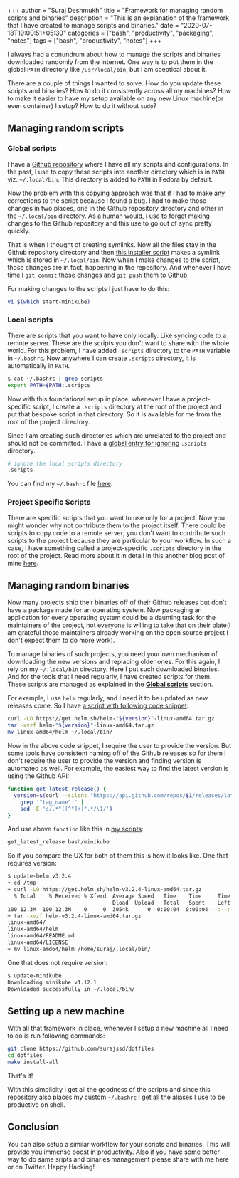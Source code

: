 +++
author = "Suraj Deshmukh"
title = "Framework for managing random scripts and binaries"
description = "This is an explanation of the framework that I have created to manage scripts and binaries."
date = "2020-07-18T19:00:51+05:30"
categories = ["bash", "productivity", "packaging", "notes"]
tags = ["bash", "productivity", "notes"]
+++

I always had a conundrum about how to manage the scripts and binaries downloaded randomly from the internet. One way is to put them in the global `PATH` directory like `/usr/local/bin`, but I am sceptical about it.

There are a couple of things I wanted to solve. How do you update these scripts and binaries? How to do it consistently across all my machines? How to make it easier to have my setup available on any new Linux machine(or even container) I setup? How to do it without `sudo`?

## Managing random scripts

### Global scripts

I have a [Github repository](https://github.com/surajssd/dotfiles) where I have all my scripts and configurations. In the past, I use to copy these scripts into another directory which is in `PATH` viz. `~/.local/bin`. This directory is added to `PATH` in Fedora by default.

Now the problem with this copying approach was that if I had to make any corrections to the script because I found a bug. I had to make those changes in two places, one in the Github repository directory and other in the `~/.local/bin` directory. As a human would, I use to forget making changes to the Github repository and this use to go out of sync pretty quickly.

That is when I thought of creating symlinks. Now all the files stay in the Github repository directory and then [this installer script](https://github.com/surajssd/dotfiles/blob/master/installers/install-local-bin.sh) makes a symlink which is stored in `~/.local/bin`. Now when I make changes to the script, those changes are in fact, happening in the repository. And whenever I have time I `git commit` those changes and `git push` them to Github.

For making changes to the scripts I just have to do this:

```bash
vi $(which start-minikube)
```

### Local scripts

There are scripts that you want to have only locally. Like syncing code to a remote server. These are the scripts you don't want to share with the whole world. For this problem, I have added `.scripts` directory to the `PATH` variable in `~/.bashrc`. Now anywhere I can create `.scripts` directory, it is automatically in `PATH`.

```bash
$ cat ~/.bashrc | grep scripts
export PATH=$PATH:.scripts
```

Now with this foundational setup in place, whenever I have a project-specific script, I create a `.scripts` directory at the root of the project and put that bespoke script in that directory. So it is available for me from the root of the project directory.

Since I am creating such directories which are unrelated to the project and should not be committed. I have a [global entry for ignoring](https://github.com/surajssd/dotfiles/blob/master/configs/gitignore) `.scripts` directory.

```bash
# ignore the local scripts directory
.scripts
```

You can find my `~/.bashrc` file [here](https://github.com/surajssd/dotfiles/blob/master/configs/bashrc).

### Project Specific Scripts

There are specific scripts that you want to use only for a project. Now you might wonder why not contribute them to the project itself. There could be scripts to copy code to a remote server; you don't want to contribute such scripts to the project because they are particular to your workflow. In such a case, I have something called a project-specific `.scripts` directory in the root of the project. Read more about it in detail in this another blog post of mine [here](https://suraj.io/post/project-specific-scripts/).

## Managing random binaries

Now many projects ship their binaries off of their Github releases but don't have a package made for an operating system. Now packaging an application for every operating system could be a daunting task for the maintainers of the project, not everyone is willing to take that on their plate(I am grateful those maintainers already working on the open source project I don't expect them to do more work).

To manage binaries of such projects, you need your own mechanism of downloading the new versions and replacing older ones. For this again, I rely on my `~/.local/bin` directory. Here I put such downloaded binaries. And for the tools that I need regularly, I have created scripts for them. These scripts are managed as explained in the [**Global scripts**](#global-scripts) section.

For example, I use `helm` regularly, and I need it to be updated as new releases come. So I have [a script with following code snippet](https://github.com/surajssd/dotfiles/blob/master/local-bin/update-helm):

```bash
curl -LO https://get.helm.sh/helm-"${version}"-linux-amd64.tar.gz
tar -xvzf helm-"${version}"-linux-amd64.tar.gz
mv linux-amd64/helm ~/.local/bin/
```

Now in the above code snippet, I require the user to provide the version. But some tools have consistent naming off of the Github releases so for them I don't require the user to provide the version and finding version is automated as well. For example, the easiest way to find the latest version is using the Github API:

```bash
function get_latest_release() {
  version=$(curl --silent "https://api.github.com/repos/$1/releases/latest" |
    grep '"tag_name":' |
    sed -E 's/.*"([^"]+)".*/\1/')
}
```

And use above `function` like this in [my scripts](https://github.com/surajssd/dotfiles/blob/master/local-bin/update-minikube#L9):

```bash
get_latest_release bash/minikube
```

So if you compare the UX for both of them this is how it looks like. One that requires version:

```bash
$ update-helm v3.2.4
+ cd /tmp
+ curl -LO https://get.helm.sh/helm-v3.2.4-linux-amd64.tar.gz
  % Total    % Received % Xferd  Average Speed   Time    Time     Time  Current
                                 Dload  Upload   Total   Spent    Left  Speed
100 12.3M  100 12.3M    0     0  3054k      0  0:00:04  0:00:04 --:--:-- 3055k
+ tar -xvzf helm-v3.2.4-linux-amd64.tar.gz
linux-amd64/
linux-amd64/helm
linux-amd64/README.md
linux-amd64/LICENSE
+ mv linux-amd64/helm /home/suraj/.local/bin/
```

One that does not require version:

```bash
$ update-minikube
Downloading minikube v1.12.1
Downloaded successfully in ~/.local/bin/
```

## Setting up a new machine

With all that framework in place, whenever I setup a new machine all I need to do is run following commands:

```bash
git clone https://github.com/surajssd/dotfiles
cd dotfiles
make install-all
```

That's it!

With this simplicity I get all the goodness of the scripts and since this repository also places my custom `~/.bashrc` I get all the aliases I use to be productive on shell.

## Conclusion

You can also setup a similar workflow for your scripts and binaries. This will provide you immense boost in productivity. Also if you have some better way to do same sripts and binaries management please share with me here or on Twitter. Happy Hacking!
